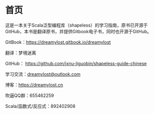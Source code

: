 # 首页

这是一本关于Scala泛型编程库（shapeless）的学习指南，原书已开源于GitHub，本书是翻译原书，并提供Gitbook电子书，同时也开源于GitHub。

GitBook：https://dreamylost.gitbook.io/dreamylost

翻译：梦境迷离

GitHub： https://github.com/jxnu-liguobin/shapeless-guide-chinese

学习交流：dreamylost@outlook.com

博客：https://dreamylost.cn

吹逼QQ群：655462259

Scala/函数式/反应式：892402908


